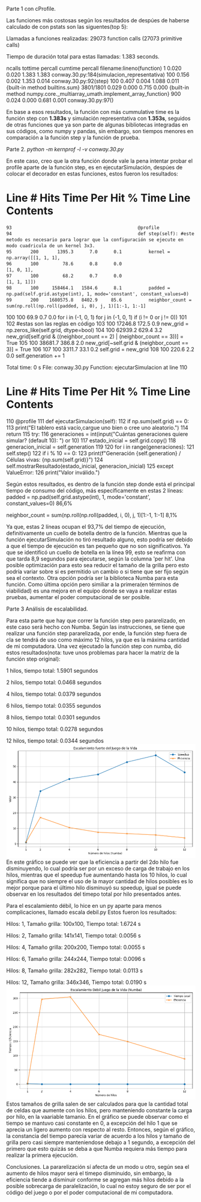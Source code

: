 Parte 1 con cProfile.

Las funciones más costosas según los resultados de despúes de haberse calculado de con pstats 
son las siguentes(top 5): 

Llamadas a funciones realizadas: 29073 function calls (27073 primitive calls)

Tiempo de duración total para estas llamadas: 1.383 seconds.

ncalls  tottime  percall  cumtime  percall filename:lineno(function)
        1    0.020    0.020    1.383    1.383 conway.30.py:184(simulacion_representativa)
      100    0.156    0.002    1.353    0.014 conway.30.py:92(step)
      100    0.407    0.004    1.088    0.011 {built-in method builtins.sum}
3801/1801    0.029    0.000    0.715    0.000 {built-in method numpy.core._multiarray_umath.implement_array_function}
      900    0.024    0.000    0.681    0.001 conway.30.py:97(<genexpr>)

En base a esos resultados, la función con más cummulative time es la función step con
**1.383s** y simulación representativa con  **1.353s**, seguidos de otras funciones que ya son parte
de algunas bibliotecas integradas en sus códigos, como numpy y pandas, sin embargo,
son tiempos menores en comparación a la función step y la función de prueba.


Parte 2. _python -m kernprof -l -v conway.30.py_


En este caso, creo que la otra función donde vale la pena intentar probar el profile  aparte de la función step, es en ejecutarSimulación, despúes de colocar el decorador en
estas funciones, estos fueron los resultados:

Line #      Hits         Time  Per Hit   % Time  Line Contents
==============================================================
    93                                               @profile
    94                                               def step(self): #este metodo es necesario para lograr que la configuración se ejecute en modo cuadricula de un kernel 3x3.
    95       200       1395.3      7.0      0.1          kernel = np.array([[1, 1, 1],
    96       100         78.6      0.8      0.0                             [1, 0, 1],
    97       100         68.2      0.7      0.0                             [1, 1, 1]])
    98       100     158464.1   1584.6      8.1          padded = np.pad(self.grid.astype(int), 1, mode='constant', constant_values=0)
    99       200    1680575.8   8402.9     85.6          neighbor_count = sum(np.roll(np.roll(padded, i, 0), j, 1)[1:-1, 1:-1]
   100       100         69.9      0.7      0.0                               for i in (-1, 0, 1) for j in (-1, 0, 1) if (i != 0 or j != 0))
   101
   102                                                   #estas son las reglas en código
   103       100      17246.8    172.5      0.9          new_grid = np.zeros_like(self.grid, dtype=bool)
   104       100      62939.2    629.4      3.2          new_grid[self.grid & ((neighbor_count == 2) | (neighbor_count == 3))] = True
   105       100      38681.7    386.8      2.0          new_grid[~self.grid & (neighbor_count == 3)] = True
   106
   107       100       3311.7     33.1      0.2          self.grid = new_grid
   108       100        220.6      2.2      0.0          self.generation += 1

Total time: 0 s
File: conway.30.py
Function: ejecutarSimulacion at line 110

Line #      Hits         Time  Per Hit   % Time  Line Contents
==============================================================
   110                                               @profile
   111                                               def ejecutarSimulacion(self):
   112                                                   if np.sum(self.grid) == 0:
   113                                                       print("El tablero está vacío,cargue uno bien o cree uno aleatorio.")
   114                                                       return
   115                                                   try:
   116                                                       generaciones = int(input("Cuántas generaciones quiere simular? (default 10): ") or 10)
   117                                                       estado_inicial = self.grid.copy()
   118                                                       generacion_inicial = self.generation
   119
   120                                                       for i in range(generaciones):
   121                                                           self.step()
   122                                                           if i % 10 == 0:
   123                                                               print(f"Generación {self.generation} / Células vivas: {np.sum(self.grid)}")
   124                                                       self.mostrarResultado(estado_inicial, generacion_inicial)
   125                                                   except ValueError:
   126                                                       print("Valor inválido.")


Según estos resultados, es dentro de la función step donde está el principal tiempo de consumo del código, más específicamente en estas 2 líneas: 
padded = np.pad(self.grid.astype(int), 1, mode='constant', constant_values=0) 86,6%

neighbor_count = sum(np.roll(np.roll(padded, i, 0), j, 1)[1:-1, 1:-1] 8,1%

Ya que, estas 2 líneas ocupan el 93,7% del tiempo de ejecución, definitivamente un cuello de botella dentro de la función.
Mientras que la función ejecutarSimulación no tiró resultado alguno, esto podría ser debido a que el tiempo de ejecución
es tan pequeño que no son significativos. Ya que se identificó un cuello de botella en la línea 99, esto se reafirma con que tarda
8,9 segundos para ejecutarse, según la columna 'per hit'. Una posible optimización para esto sea reducir el tamaño de la grilla
pero esto podría variar sobre si es permitido un cambio o si tiene que ser fijo según sea el contexto.
Otra opción podría ser la biblioteca Numba para esta función. Como última opción pero similiar a la primera(en términos de viabilidad) es una mejora
en el equipo donde se vaya a realizar estas pruebas, aumentar el poder computacional de ser posible.


Parte 3 Análisis de escalabilidad.

Para esta parte que hay que correr la función step pero pararelizado, en este caso será hecho con Numba. Según las instrucciones,
se tiene que realizar una función step pararelizada, por ende, la función step fuera de cla se tendrá de uso como máximo 12 hilos, ya que es la máxima cantidad de mi computadora.
Una vez ejecutado la función step con numba, dió estos resultados(nota: tuve unos problemas para hacer la matriz de
la función step original):

1 hilos, tiempo total: 1.5901 segundos

2 hilos, tiempo total: 0.0468 segundos

4 hilos, tiempo total: 0.0379 segundos

6 hilos, tiempo total: 0.0355 segundos

8 hilos, tiempo total: 0.0301 segundos

10 hilos, tiempo total: 0.0278 segundos

12 hilos, tiempo total: 0.0344 segundos
![img.png](img.png)
En este gráfico se puede ver que la eficiencia a partir del 2do hilo fue disminuyendo, lo cual podría ser
por un exceso de carga de trabajo en los hilos, mientras que el speedup fue aumentando hasta los 10 hilos,
lo cual significa que no siempre el uso de la mayor cantidad de hilos posibles es lo mejor porque para el 
último hilo disminuyó su speedup, igual se puede observar en los resultados del timepo total por hilo presentados antes.

Para el escalamiento débil, lo hice en un py aparte para menos complicaciones, llamado escala debil.py
Estos fueron los resultados:

Hilos: 1, Tamaño grilla: 100x100, Tiempo total: 1.6724 s

Hilos: 2, Tamaño grilla: 141x141, Tiempo total: 0.0056 s

Hilos: 4, Tamaño grilla: 200x200, Tiempo total: 0.0055 s

Hilos: 6, Tamaño grilla: 244x244, Tiempo total: 0.0096 s

Hilos: 8, Tamaño grilla: 282x282, Tiempo total: 0.0113 s

Hilos: 12, Tamaño grilla: 346x346, Tiempo total: 0.0190 s
![img_1.png](img_1.png)
Estos tamaños de grilla salen de ser calculados para que la cantidad total de celdas que aumente con los hilos, 
pero manteniendo constante la carga por hilo, en la vaariable tamanio. En el gráfico se puede observar como el tiempo
se mantuvo casi constante en 0, a excepción del hilo 1 que se aprecia un ligero aumento con respecto al resto.
Entonces, según el gráfico, la constancia del tiempo parecía variar de acuerdo a los hilos y tamaño de grilla pero
casi siempre manteniendose debajo a 1 segundo, a excepción del primero que esto quizás se deba a que Numba requiera 
más tiempo para realizar la primera ejecución.

Conclusiones.
La pararelización sí afecta de un modo u otro, según sea el aumento de hilos mayor será el timepo disminuido,
sin embargo, la eficiencia tiende a disminuir conforme se agregan más hilos debido a la posible sobrecarga de 
paralelización, lo cual no estoy seguro de ser por el código del juego o por el poder computacional de mi computadora.